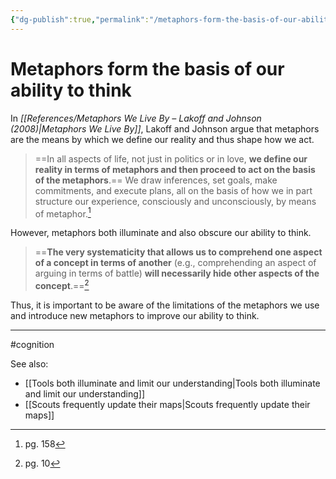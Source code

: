 ```yaml
---
{"dg-publish":true,"permalink":"/metaphors-form-the-basis-of-our-ability-to-think/"}
---
```


# Metaphors form the basis of our ability to think

In *[[References/Metaphors We Live By –  Lakoff and Johnson (2008)\|Metaphors We Live By]]*, Lakoff and Johnson argue that metaphors are the means by which we define our reality and thus shape how we act.

> ==In all aspects of life, not just in politics or in love, **we define our reality in terms of metaphors and then proceed to act on the basis of the metaphors**.== We draw inferences, set goals, make commitments, and execute plans, all on the basis of how we in part structure our experience, consciously and unconsciously, by means of metaphor.[^1]

However, metaphors both illuminate and also obscure our ability to think.

> ==**The very systematicity that allows us to comprehend one aspect of a concept in terms of another** (e.g., comprehending an aspect of arguing in terms of battle) **will necessarily hide other aspects of the concept**.==[^2]

Thus, it is important to be aware of the limitations of the metaphors we use and introduce new metaphors to improve our ability to think.


---
#cognition 

See also:
- [[Tools both illuminate and limit our understanding\|Tools both illuminate and limit our understanding]]
- [[Scouts frequently update their maps\|Scouts frequently update their maps]]

[^1]: pg. 158
[^2]: pg. 10
